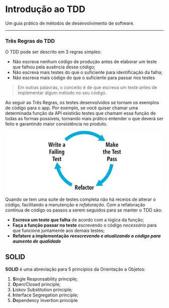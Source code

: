 # Introdução ao TDD
Um guia prático de métodos de desenvolvimento de software.

---

### Três Regras do TDD

 O TDD pode ser descrito em 3 regras simples:
 * Não escreva nenhum código de produção antes de elaborar um teste que falhou pela ausência desse código;
 * Não escreva mais testes do que o suficiente para identificação da falha;
 * Não escreva mais código do que o suficiente para passar nos testes

 > Em outras palavras, o conceito é de que escreva um teste antes de implementar algum método no seu código. 

 Ao seguir as Três Regras, os testes desenvolvidos se tornam os exemplos de código para o app. 
 Por exemplo, se você quiser chamar uma determinada função da API existirão testes que chamam essa função de todas as formas possíveis, tornando mais prático entender o que deverá ser feito e garantindo maior consistência no produto.

 ![This is an image](./tdd-cycle.jpg)

 Quando se tem uma suíte de testes completa não há receios de alterar o código, facilitando a manutenção e *refatoração*. Com a refatoração contínua de código os passos a serem seguidos para se manter o TDD são:
 * **Escreva um teste que falha** de acordo com a lógica da função;
 * **Faça a função passar no teste** escrevendo o código *necessário* para que funcione juntamente aos demais testes;
 * **Refatore a implementação** ***reescrevendo e atualizando o código para aumento de qualidade***

 ## SOLID
 **SOLID** é uma abreviação para 5 princípios da Orientação a Objetos:
 1. **S**ingle Responsability principle;
 2. **O**pen/Closed principle;
 3. **L**iskov Substitution principle;
 4. **I**nterface Segregation principle;
 5. **D**ependency Invertion principle



 





